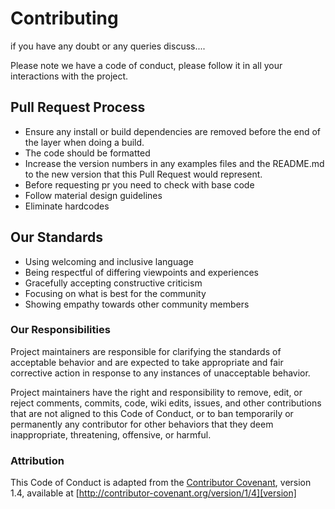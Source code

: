 # Contributing

if you have any doubt or any queries  discuss....

Please note we have a code of conduct, please follow it in all your interactions with the project.

## Pull Request Process
<ul>
  <li>Ensure any install or build dependencies are removed before the end of the layer when doing a build.</li>
  <li>The code should be formatted </li>
  <li>Increase the version numbers in any examples files and the README.md to the new version that this Pull Request would represent.</li>
  <li>Before requesting pr you need to check with base code</li>
  <li>Follow material design guidelines</li>
  <li>Eliminate hardcodes </li>
</ul>

## Our Standards
* Using welcoming and inclusive language
* Being respectful of differing viewpoints and experiences
* Gracefully accepting constructive criticism
* Focusing on what is best for the community
* Showing empathy towards other community members

### Our Responsibilities

Project maintainers are responsible for clarifying the standards of acceptable
behavior and are expected to take appropriate and fair corrective action in
response to any instances of unacceptable behavior.

Project maintainers have the right and responsibility to remove, edit, or
reject comments, commits, code, wiki edits, issues, and other contributions
that are not aligned to this Code of Conduct, or to ban temporarily or
permanently any contributor for other behaviors that they deem inappropriate,
threatening, offensive, or harmful.

### Attribution

This Code of Conduct is adapted from the [Contributor Covenant][homepage], version 1.4,
available at [http://contributor-covenant.org/version/1/4][version]

[homepage]: http://contributor-covenant.org
[version]: http://contributor-covenant.org/version/1/4/
